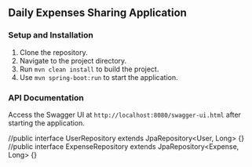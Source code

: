## Daily Expenses Sharing Application

### Setup and Installation

1. Clone the repository.
2. Navigate to the project directory.
3. Run `mvn clean install` to build the project.
4. Use `mvn spring-boot:run` to start the application.

### API Documentation
Access the Swagger UI at `http://localhost:8080/swagger-ui.html` after starting the application.


//public interface UserRepository extends JpaRepository<User, Long> {}
//public interface ExpenseRepository extends JpaRepository<Expense, Long> {}

